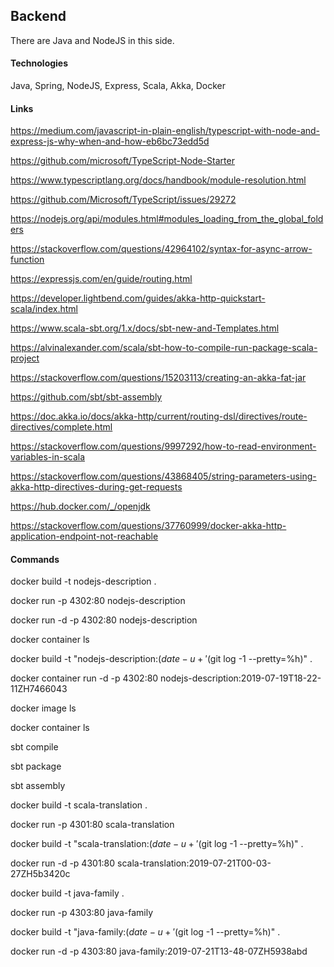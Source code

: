 ## Backend

There are Java and NodeJS in this side.


#### Technologies

Java, Spring, NodeJS, Express, Scala, Akka, Docker


#### Links

https://medium.com/javascript-in-plain-english/typescript-with-node-and-express-js-why-when-and-how-eb6bc73edd5d

https://github.com/microsoft/TypeScript-Node-Starter

https://www.typescriptlang.org/docs/handbook/module-resolution.html

https://github.com/Microsoft/TypeScript/issues/29272

https://nodejs.org/api/modules.html#modules_loading_from_the_global_folders

https://stackoverflow.com/questions/42964102/syntax-for-async-arrow-function

https://expressjs.com/en/guide/routing.html


https://developer.lightbend.com/guides/akka-http-quickstart-scala/index.html

https://www.scala-sbt.org/1.x/docs/sbt-new-and-Templates.html

https://alvinalexander.com/scala/sbt-how-to-compile-run-package-scala-project

https://stackoverflow.com/questions/15203113/creating-an-akka-fat-jar

https://github.com/sbt/sbt-assembly

https://doc.akka.io/docs/akka-http/current/routing-dsl/directives/route-directives/complete.html

https://stackoverflow.com/questions/9997292/how-to-read-environment-variables-in-scala

https://stackoverflow.com/questions/43868405/string-parameters-using-akka-http-directives-during-get-requests

https://hub.docker.com/_/openjdk

https://stackoverflow.com/questions/37760999/docker-akka-http-application-endpoint-not-reachable


#### Commands

docker build -t nodejs-description .

docker run -p 4302:80 nodejs-description

docker run -d -p 4302:80 nodejs-description

docker container ls

docker build -t "nodejs-description:$(date -u +'%Y-%m-%dT%H-%M-%SZ')H$(git log -1 --pretty=%h)" .

docker container run -d -p 4302:80 nodejs-description:2019-07-19T18-22-11ZH7466043

docker image ls

docker container ls


sbt compile

sbt package

sbt assembly

docker build -t scala-translation .

docker run -p 4301:80 scala-translation

docker build -t "scala-translation:$(date -u +'%Y-%m-%dT%H-%M-%SZ')H$(git log -1 --pretty=%h)" .

docker run -d -p 4301:80 scala-translation:2019-07-21T00-03-27ZH5b3420c


docker build -t java-family .

docker run -p 4303:80 java-family

docker build -t "java-family:$(date -u +'%Y-%m-%dT%H-%M-%SZ')H$(git log -1 --pretty=%h)" .

docker run -d -p 4303:80 java-family:2019-07-21T13-48-07ZH5938abd
